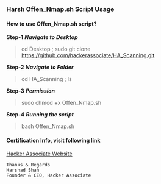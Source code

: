 ### Harsh  Offen_Nmap.sh Script Usage 

#### How to use Offen_Nmap.sh script?


**Step-1**
***Navigate to Desktop***

>cd Desktop ; sudo git clone https://github.com/hackerassociate/HA_Scanning.git

**Step-2**
***Navigate to Folder***

>cd HA_Scanning ; ls

**Step-3**
***Permission***

>sudo chmod +x Offen_Nmap.sh


**Step-4** 
***Running the script***

>bash Offen_Nmap.sh


#### Certification Info, visit following link 

[Hacker Associate Website](https://www.hackerassociate.com)

```
Thanks & Regards
Harshad Shah
Founder & CEO, Hacker Associate 

```

